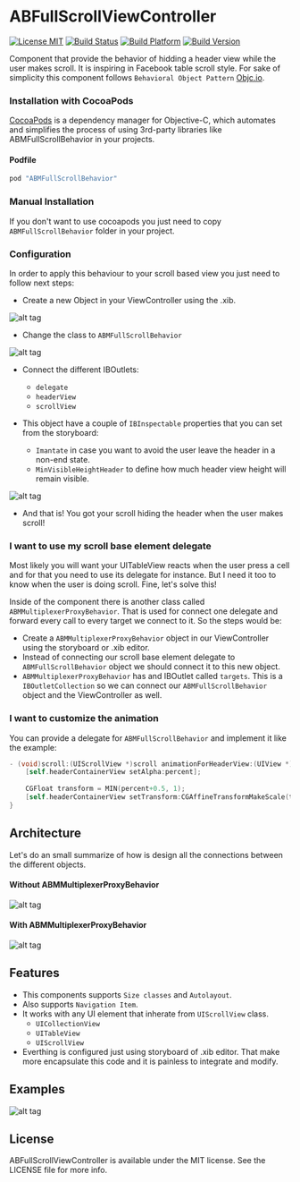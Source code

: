 ABFullScrollViewController
==========================
[![License MIT](https://go-shields.herokuapp.com/license-MIT-blue.png)](https://github.com/andresbrun/ABFullScrollViewController/blob/master/LICENSE)
[![Build Status](https://travis-ci.org/andresbrun/ABFullScrollViewController.png?branch=master)](https://github.com/andresbrun/ABFullScrollViewController)
[![Build Platform](https://cocoapod-badges.herokuapp.com/p/ABFullScrollViewController/badge.png)](https://github.com/andresbrun/ABFullScrollViewController)
[![Build Version](https://cocoapod-badges.herokuapp.com/v/ABFullScrollViewController/badge.png)](https://github.com/andresbrun/ABFullScrollViewController)

Component that provide the behavior of hidding a header view while the user makes scroll. It is inspiring in Facebook table scroll style. For sake of simplicity this component follows `Behavioral Object Pattern` [Objc.io](http://www.objc.io/issue-13/behaviors.html).

### Installation with CocoaPods

[CocoaPods](http://cocoapods.org) is a dependency manager for Objective-C, which automates and simplifies the process of using 3rd-party libraries like ABMFullScrollBehavior in your projects.

#### Podfile

```ruby
pod "ABMFullScrollBehavior"
```

### Manual Installation 
If you don't want to use cocoapods you just need to copy `ABMFullScrollBehavior` folder in your project.

### Configuration
In order to apply this behaviour to your scroll based view you just need to follow next steps:
- Create a new Object in your ViewController using the .xib.

![alt tag](https://raw.githubusercontent.com/andresbrun/ABFullScrollViewController/master/ABFullScrollViewControllerExample/Demo/instructions_1.png)

- Change the class to `ABMFullScrollBehavior`

![alt tag](https://raw.githubusercontent.com/andresbrun/ABFullScrollViewController/master/ABFullScrollViewControllerExample/Demo/instructions_3.png)

- Connect the different IBOutlets:
  - `delegate`
  - `headerView`
  - `scrollView`

- This object have a couple of `IBInspectable` properties that you can set from the storyboard:
  - `Imantate` in case you want to avoid the user leave the header in a non-end state.
  - `MinVisibleHeightHeader` to define how much header view height will remain visible.

![alt tag](https://raw.githubusercontent.com/andresbrun/ABFullScrollViewController/master/ABFullScrollViewControllerExample/Demo/instructions_2.png)

- And that is! You got your scroll hiding the header when the user makes scroll!

### I want to use my scroll base element delegate
Most likely you will want your UITableView reacts when the user press a cell and for that you need to use its delegate for instance. But I need it too to know when the user is doing scroll. Fine, let's solve this!

Inside of the component there is another class called `ABMMultiplexerProxyBehavior`. That is used for connect one delegate and forward every call to every target we connect to it. So the steps would be:

- Create a `ABMMultiplexerProxyBehavior` object in our ViewController using the storyboard or .xib editor.
- Instead of connecting our scroll base element delegate to `ABMFullScrollBehavior` object we should connect it to this new object.
- `ABMMultiplexerProxyBehavior` has and IBOutlet called `targets`. This is a `IBOutletCollection` so we can connect our `ABMFullScrollBehavior` object and the ViewController as well.

### I want to customize the animation
You can provide a delegate for `ABMFullScrollBehavior` and implement it like the example:

```objective-c
- (void)scroll:(UIScrollView *)scroll animationForHeaderView:(UIView *)view percent:(CGFloat)percent {
    [self.headerContainerView setAlpha:percent];
    
    CGFloat transform = MIN(percent+0.5, 1);
    [self.headerContainerView setTransform:CGAffineTransformMakeScale(transform, transform)];
}
```

## Architecture

Let's do an small summarize of how is design all the connections between the different objects.

#### Without ABMMultiplexerProxyBehavior

![alt tag](https://raw.githubusercontent.com/andresbrun/ABFullScrollViewController/master/ABFullScrollViewControllerExample/Demo/ABMFullScroll_scheme_simple.png)

#### With ABMMultiplexerProxyBehavior

![alt tag](https://raw.githubusercontent.com/andresbrun/ABFullScrollViewController/master/ABFullScrollViewControllerExample/Demo/ABMFullScroll_scheme_multiplexer.png)

## Features
- This components supports `Size classes` and `Autolayout`.
- Also supports `Navigation Item`.
- It works with any UI element that inherate from `UIScrollView` class.
  - `UICollectionView`
  - `UITableView`
  - `UIScrollView`
- Everthing is configured just using storyboard of .xib editor. That make more encapsulate this code and it is painless to integrate and modify.

## Examples

![alt tag](https://raw.githubusercontent.com/andresbrun/ABFullScrollViewController/master/ABFullScrollViewControllerExample/Demo/ABFullScrollVC_screen_1.png)

## License

ABFullScrollViewController is available under the MIT license. See the LICENSE file for more info.
